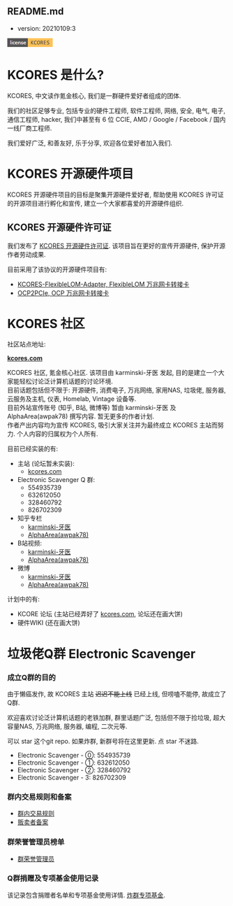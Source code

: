 README.md
---------

- version: 20210109:3

![license-kcores](./src/assets/images/license-kcores.png)

# KCORES 是什么?

KCORES, 中文读作氪金核心, 我们是一群硬件爱好者组成的团体.   

我们的社区足够专业, 包括专业的硬件工程师, 软件工程师, 网络, 安全, 电气, 电子, 通信工程师, hacker, 我们中甚至有 6 位 CCIE, AMD / Google / Facebook / 国内一线厂商工程师.  

我们爱好广泛, 和善友好, 乐于分享, 欢迎各位爱好者加入我们.   

# KCORES 开源硬件项目

KCORES 开源硬件项目的目标是聚集开源硬件爱好者, 帮助使用 KCORES 许可证的开源项目进行孵化和宣传, 建立一个大家都喜爱的开源硬件组织.  

## KCORES 开源硬件许可证

 我们发布了 [KCORES 开源硬件许可证](https://github.com/KCORES/kcores-license). 该项目旨在更好的宣传开源硬件, 保护开源作者劳动成果.  

目前采用了该协议的开源硬件项目有:

- [KCORES-FlexibleLOM-Adapter, FlexibleLOM 万兆网卡转接卡](https://github.com/KCORES/KCORES-FlexibleLOM-Adapter)
- [OCP2PCIe, OCP 万兆网卡转接卡](https://github.com/KCORES/OCP2PCIe)


# KCORES 社区 

社区站点地址:  

**[kcores.com](https://kcores.com/)**  

KCORES 社区, 氪金核心社区. 该项目由 karminski-牙医 发起, 目的是建立一个大家能轻松讨论泛计算机话题的讨论环境.  
目前话题包括但不限于: 开源硬件, 消费电子, 万兆网络, 家用NAS, 垃圾佬, 服务器, 云服务及主机, 仪表, Homelab, Vintage 设备等.  
目前外站宣传账号 (知乎, B站, 微博等) 暂由 karminski-牙医 及 AlphaArea(awpak78) 撰写内容. 暂无更多的作者计划.   
作者产出内容均为宣传 KCORES, 吸引大家关注并为最终成立 KCORES 主站而努力. 个人内容的归属权为个人所有.  

目前已经实装的有:  

- 主站 (论坛暂未实装):
    - [kcores.com](https://kcores.com/)
- Electronic Scavenger Q 群: 
    - 554935739
    - 632612050
    - 328460792
    - 826702309
- 知乎专栏
    - [karminski-牙医](https://zhuanlan.zhihu.com/kcores) 
    - [AlphaArea(awpak78)](https://www.zhihu.com/people/awpak78/posts) 
- B站视频: 
    - [karminski-牙医](https://space.bilibili.com/450407615) 
    - [AlphaArea(awpak78)](https://space.bilibili.com/1292029)       
- 微博
    - [karminski-牙医](https://weibo.com/linfcstmr) 
    - [AlphaArea(awpak78)](https://weibo.com/u/7508856642)       

计划中的有:  

- KCORE 论坛 (主站已经弄好了 [kcores.com](http://kcores.com), 论坛还在画大饼)
- 硬件WIKI (还在画大饼)




# 垃圾佬Q群 Electronic Scavenger

### 成立Q群的目的

由于懒癌发作, 故 KCORES 主站 <del>迟迟不能上线</del> 已经上线, 但唠嗑不能停, 故成立了Q群. 

欢迎喜欢讨论泛计算机话题的老铁加群, 群里话题广泛, 包括但不限于捡垃圾, 超大容量NAS, 万兆网络, 服务器, 编程, 二次元等.  

可以 star 这个git repo. 如果炸群, 新群号将在这里更新. 点 star 不迷路.  

- Electronic Scavenger - ⓪: 554935739
- Electronic Scavenger - ①: 632612050
- Electronic Scavenger - ②: 328460792
- Electronic Scavenger - 3: 826702309

### 群内交易规则和备案

- [群内交易规则](./DOCUMENTS/群内交易规则.md)  
- [贩卖者备案](./DOCUMENTS/贩卖者备案.md)

### 群荣誉管理员榜单

- [群荣誉管理员](./DOCUMENTS/荣誉管理员.md)

### Q群捐赠及专项基金使用记录

该记录包含捐赠者名单和专项基金使用详情. [炸群专项基金](./DOCUMENTS/炸群专项基金.md).  

